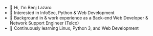 - 👋 Hi, I’m Benj Lazaro
- 👀 Interested in InfoSec, Python & Web Development
- 🌱 Background in & work experience as a Back-end Web Developer & Network Support Engineer (Telco)
- 💞️ Continuously learning Linux, Python 3, and Web Development
<!--- - 📫 How to reach me: <a href="mailto: benjie.work@gmail.com">Email</a> or Twitter <a href="https://twitter.com/benj_lazaro">@benj_lazaro</a> --->

<!---
benj-lazaro/benj-lazaro is a ✨ special ✨ repository because its `README.md` (this file) appears on your GitHub profile.
You can click the Preview link to take a look at your changes.
--->
